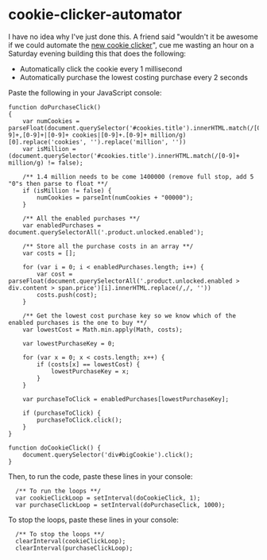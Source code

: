 # cookie-clicker-automator
I have no idea why I've just done this. A friend said "wouldn't it be awesome if we could automate the [new cookie clicker](http://orteil.dashnet.org/cookieclicker/)", cue me wasting an hour on a Saturday evening building this that does the following:

- Automatically click the cookie every 1 millisecond
- Automatically purchase the lowest costing purchase every 2 seconds

Paste the following in your JavaScript console:

    function doPurchaseClick() 
    {
    	var numCookies = parseFloat(document.querySelector('#cookies.title').innerHTML.match(/[0-9]+,[0-9]+|[0-9]+ cookies|[0-9]+.[0-9]+ million/g)[0].replace('cookies', '').replace('million', ''))
    	var isMillion = (document.querySelector('#cookies.title').innerHTML.match(/[0-9]+ million/g) != false);
    
    	/** 1.4 million needs to be come 1400000 (remove full stop, add 5 "0"s then parse to float **/
    	if (isMillion != false) {
    		numCookies = parseInt(numCookies + "00000");
    	}
    	
    	/** All the enabled purchases **/
    	var enabledPurchases = document.querySelectorAll('.product.unlocked.enabled');
    	
    	/** Store all the purchase costs in an array **/
    	var costs = [];
    	
    	for (var i = 0; i < enabledPurchases.length; i++) {
    		var cost = parseFloat(document.querySelectorAll('.product.unlocked.enabled > div.content > span.price')[i].innerHTML.replace(/,/, ''))
    		costs.push(cost);
    	}
    	
    	/** Get the lowest cost purchase key so we know which of the enabled purchases is the one to buy **/
    	var lowestCost = Math.min.apply(Math, costs);
    	
    	var lowestPurchaseKey = 0;
    	
    	for (var x = 0; x < costs.length; x++) {
    		if (costs[x] == lowestCost) {
    			lowestPurchaseKey = x;
    		}
    	}
    	
    	var purchaseToClick = enabledPurchases[lowestPurchaseKey];
    	
    	if (purchaseToClick) {
    		purchaseToClick.click();
    	}
    }
    
    function doCookieClick() {
    	document.querySelector('div#bigCookie').click();
    }
  
Then, to run the code, paste these lines in your console:
  
      /** To run the loops **/
      var cookieClickLoop = setInterval(doCookieClick, 1);
      var purchaseClickLoop = setInterval(doPurchaseClick, 1000);
  
To stop the loops, paste these lines in your console:

      /** To stop the loops **/
      clearInterval(cookieClickLoop);
      clearInterval(purchaseClickLoop);
